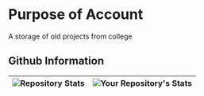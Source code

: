 # Purpose of Account
A storage of old projects from college

## Github Information

|![Repository Stats](https://github-readme-stats.vercel.app/api?username=RoddickM&show_icons=true&count_private=true) | ![Your Repository's Stats](https://github-readme-stats.vercel.app/api/top-langs/?username=RoddickM&theme=blue-green&count_private=true&hide=cython,smarty) |
|--|--|

